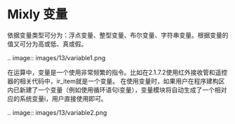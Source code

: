 # Mixly 变量
依据变量类型可分为：浮点变量、整型变量、布尔变量、字符串变量。根据变量的值又可分为高或低、真或假。

.. image:: images/13/variable1.png

在运算中，变量是一个使用非常频繁的指令。比如在2.1.7.2使用红外接收管和遥控器的相关代码中，ir_item就是一个变量。
在使用变量时，如果用户在程序建构区内已新建了一个变量（例如使用循环语句i变量），变量模块将自动生成了一个相对应的系统变量i，用户直接使用即可。

.. image:: images/13/variable2.png